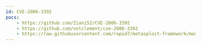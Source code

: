 ```yaml
---
id: CVE-2006-3392
pocs:
    - https://github.com/Ziani52/CVE-2006-3392
    - https://github.com/notclement/cve-2006-3392
    - https://raw.githubusercontent.com/rapid7/metasploit-framework/master/modules/auxiliary/admin/webmin/file_disclosure.rb
---
```

